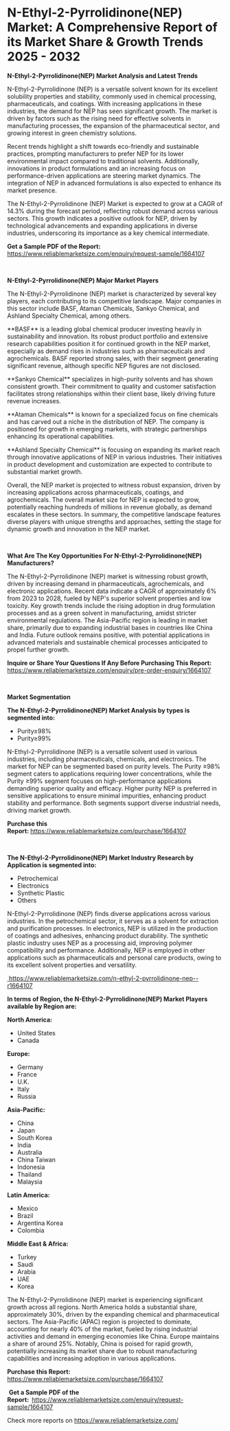 <p><h1>N-Ethyl-2-Pyrrolidinone(NEP) Market: A Comprehensive Report of its Market Share & Growth Trends 2025 - 2032</h1></p><p><strong>N-Ethyl-2-Pyrrolidinone(NEP) Market Analysis and Latest Trends</strong></p>
<p><p>N-Ethyl-2-Pyrrolidinone (NEP) is a versatile solvent known for its excellent solubility properties and stability, commonly used in chemical processing, pharmaceuticals, and coatings. With increasing applications in these industries, the demand for NEP has seen significant growth. The market is driven by factors such as the rising need for effective solvents in manufacturing processes, the expansion of the pharmaceutical sector, and growing interest in green chemistry solutions.</p><p>Recent trends highlight a shift towards eco-friendly and sustainable practices, prompting manufacturers to prefer NEP for its lower environmental impact compared to traditional solvents. Additionally, innovations in product formulations and an increasing focus on performance-driven applications are steering market dynamics. The integration of NEP in advanced formulations is also expected to enhance its market presence.</p><p>The N-Ethyl-2-Pyrrolidinone (NEP) Market is expected to grow at a CAGR of 14.3% during the forecast period, reflecting robust demand across various sectors. This growth indicates a positive outlook for NEP, driven by technological advancements and expanding applications in diverse industries, underscoring its importance as a key chemical intermediate.</p></p>
<p><strong>Get a Sample PDF of the Report:&nbsp;</strong> <a href="https://www.reliablemarketsize.com/enquiry/request-sample/1664107?utm_campaign=3194&utm_medium=2&utm_source=Github&utm_content=ia&utm_term=23032025&utm_id=n-ethyl-2-pyrrolidinonenep">https://www.reliablemarketsize.com/enquiry/request-sample/1664107</a></p>
<p>&nbsp;</p>
<p><strong>N-Ethyl-2-Pyrrolidinone(NEP) Major Market Players</strong></p>
<p><p>The N-Ethyl-2-Pyrrolidinone (NEP) market is characterized by several key players, each contributing to its competitive landscape. Major companies in this sector include BASF, Ataman Chemicals, Sankyo Chemical, and Ashland Specialty Chemical, among others.</p><p>**BASF** is a leading global chemical producer investing heavily in sustainability and innovation. Its robust product portfolio and extensive research capabilities position it for continued growth in the NEP market, especially as demand rises in industries such as pharmaceuticals and agrochemicals. BASF reported strong sales, with their segment generating significant revenue, although specific NEP figures are not disclosed.</p><p>**Sankyo Chemical** specializes in high-purity solvents and has shown consistent growth. Their commitment to quality and customer satisfaction facilitates strong relationships within their client base, likely driving future revenue increases.</p><p>**Ataman Chemicals** is known for a specialized focus on fine chemicals and has carved out a niche in the distribution of NEP. The company is positioned for growth in emerging markets, with strategic partnerships enhancing its operational capabilities.</p><p>**Ashland Specialty Chemical** is focusing on expanding its market reach through innovative applications of NEP in various industries. Their initiatives in product development and customization are expected to contribute to substantial market growth.</p><p>Overall, the NEP market is projected to witness robust expansion, driven by increasing applications across pharmaceuticals, coatings, and agrochemicals. The overall market size for NEP is expected to grow, potentially reaching hundreds of millions in revenue globally, as demand escalates in these sectors. In summary, the competitive landscape features diverse players with unique strengths and approaches, setting the stage for dynamic growth and innovation in the NEP market.</p></p>
<p>&nbsp;</p>
<p><strong>What Are The Key Opportunities For N-Ethyl-2-Pyrrolidinone(NEP) Manufacturers?</strong></p>
<p><p>The N-Ethyl-2-Pyrrolidinone (NEP) market is witnessing robust growth, driven by increasing demand in pharmaceuticals, agrochemicals, and electronic applications. Recent data indicate a CAGR of approximately 6% from 2023 to 2028, fueled by NEP's superior solvent properties and low toxicity. Key growth trends include the rising adoption in drug formulation processes and as a green solvent in manufacturing, amidst stricter environmental regulations. The Asia-Pacific region is leading in market share, primarily due to expanding industrial bases in countries like China and India. Future outlook remains positive, with potential applications in advanced materials and sustainable chemical processes anticipated to propel further growth.</p></p>
<p><strong>Inquire or Share Your Questions If Any Before Purchasing This Report:</strong> <a href="https://www.reliablemarketsize.com/enquiry/pre-order-enquiry/1664107?utm_campaign=3194&utm_medium=2&utm_source=Github&utm_content=ia&utm_term=23032025&utm_id=n-ethyl-2-pyrrolidinonenep">https://www.reliablemarketsize.com/enquiry/pre-order-enquiry/1664107</a></p>
<p>&nbsp;</p>
<p><strong>Market Segmentation</strong></p>
<p><strong>The N-Ethyl-2-Pyrrolidinone(NEP) Market Analysis by types is segmented into:</strong></p>
<p><ul><li>Purity≥98%</li><li>Purity≥99%</li></ul></p>
<p><p>N-Ethyl-2-Pyrrolidinone (NEP) is a versatile solvent used in various industries, including pharmaceuticals, chemicals, and electronics. The market for NEP can be segmented based on purity levels. The Purity ≥98% segment caters to applications requiring lower concentrations, while the Purity ≥99% segment focuses on high-performance applications demanding superior quality and efficacy. Higher purity NEP is preferred in sensitive applications to ensure minimal impurities, enhancing product stability and performance. Both segments support diverse industrial needs, driving market growth.</p></p>
<p><strong>Purchase this Report:&nbsp;</strong><a href="https://www.reliablemarketsize.com/purchase/1664107?utm_campaign=3194&utm_medium=2&utm_source=Github&utm_content=ia&utm_term=23032025&utm_id=n-ethyl-2-pyrrolidinonenep">https://www.reliablemarketsize.com/purchase/1664107</a></p>
<p>&nbsp;</p>
<p><strong>The N-Ethyl-2-Pyrrolidinone(NEP) Market Industry Research by Application is segmented into:</strong></p>
<p><ul><li>Petrochemical</li><li>Electronics</li><li>Synthetic Plastic</li><li>Others</li></ul></p>
<p><p>N-Ethyl-2-Pyrrolidinone (NEP) finds diverse applications across various industries. In the petrochemical sector, it serves as a solvent for extraction and purification processes. In electronics, NEP is utilized in the production of coatings and adhesives, enhancing product durability. The synthetic plastic industry uses NEP as a processing aid, improving polymer compatibility and performance. Additionally, NEP is employed in other applications such as pharmaceuticals and personal care products, owing to its excellent solvent properties and versatility.</p></p>
<p><a href="https://www.reliablemarketsize.com/n-ethyl-2-pyrrolidinone-nep--r1664107?utm_campaign=3194&utm_medium=2&utm_source=Github&utm_content=ia&utm_term=23032025&utm_id=n-ethyl-2-pyrrolidinonenep">&nbsp;https://www.reliablemarketsize.com/n-ethyl-2-pyrrolidinone-nep--r1664107</a></p>
<p><strong>In terms of Region, the N-Ethyl-2-Pyrrolidinone(NEP) Market Players available by Region are:</strong></p>
<p>
    <p> <strong> North America: </strong>
        <ul>
            <li>United States</li>
            <li>Canada</li>
        </ul>
        </p> 
    <p> <strong> Europe: </strong>
        <ul>
            <li>Germany</li>
            <li>France</li>
            <li>U.K.</li>
            <li>Italy</li>
            <li>Russia</li>
        </ul>
        </p> 
    <p> <strong> Asia-Pacific: </strong>
        <ul>
            <li>China</li>
            <li>Japan</li>
            <li>South Korea</li>
            <li>India</li>
            <li>Australia</li>
            <li>China Taiwan</li>
            <li>Indonesia</li>
            <li>Thailand</li>
            <li>Malaysia</li>
        </ul>
        </p> 
    <p> <strong> Latin America: </strong>
        <ul>
            <li>Mexico</li>
            <li>Brazil</li>
            <li>Argentina Korea</li>
            <li>Colombia</li>
        </ul>
        </p> 
    <p> <strong> Middle East & Africa: </strong>
        <ul>
            <li>Turkey</li>
            <li>Saudi</li>
            <li>Arabia</li>
            <li>UAE</li>
            <li>Korea</li>
        </ul>
    </p>
    </p>
<p><p>The N-Ethyl-2-Pyrrolidinone (NEP) market is experiencing significant growth across all regions. North America holds a substantial share, approximately 30%, driven by the expanding chemical and pharmaceutical sectors. The Asia-Pacific (APAC) region is projected to dominate, accounting for nearly 40% of the market, fueled by rising industrial activities and demand in emerging economies like China. Europe maintains a share of around 25%. Notably, China is poised for rapid growth, potentially increasing its market share due to robust manufacturing capabilities and increasing adoption in various applications.</p></p>
<p><strong>Purchase this Report: </strong><a href="https://www.reliablemarketsize.com/purchase/1664107?utm_campaign=3194&utm_medium=2&utm_source=Github&utm_content=ia&utm_term=23032025&utm_id=n-ethyl-2-pyrrolidinonenep">https://www.reliablemarketsize.com/purchase/1664107</a></p>
<p>&nbsp;<strong>Get a Sample PDF of the Report:&nbsp;&nbsp;</strong><a href="https://www.reliablemarketsize.com/enquiry/request-sample/1664107?utm_campaign=3194&utm_medium=2&utm_source=Github&utm_content=ia&utm_term=23032025&utm_id=n-ethyl-2-pyrrolidinonenep">https://www.reliablemarketsize.com/enquiry/request-sample/1664107</a></p>
<p><strong></strong></p>
<p>Check more reports on <a href="https://www.reliablemarketsize.com/?utm_campaign=3194&utm_medium=2&utm_source=Github&utm_content=ia&utm_term=23032025&utm_id=n-ethyl-2-pyrrolidinonenep">https://www.reliablemarketsize.com/</a></p>